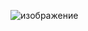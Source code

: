 ![изображение](https://user-images.githubusercontent.com/48261272/198396018-75389248-5816-48ba-9f36-e0a9f38f75fe.png)


<!--
**StarikTenger/StarikTenger** is a ✨ _special_ ✨ repository because its `README.md` (this file) appears on your GitHub profile.

Here are some ideas to get you started:

- 🔭 I’m currently working on ...
- 🌱 I’m currently learning ...
- 👯 I’m looking to collaborate on ...
- 🤔 I’m looking for help with ...
- 💬 Ask me about ...
- 📫 How to reach me: ...
- 😄 Pronouns: ...
- ⚡ Fun fact: ...
-->
